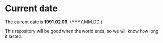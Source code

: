 # Current date

The current date is **1991.02.09.** (YYYY.MM.DD.)

This repository will be good when the world ends, so we will know how long it lasted.